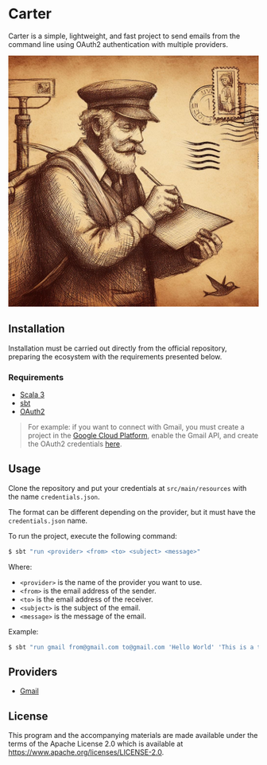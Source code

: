 # Carter

Carter is a simple, lightweight, and fast project to send emails from the command line using OAuth2 authentication with multiple providers.

![Carter postman](.github/img/mailer.jpg)

## Installation

Installation must be carried out directly from the official repository, preparing the ecosystem with the requirements presented below.

### Requirements

- [Scala 3](https://www.scala-lang.org/download/)
- [sbt](https://www.scala-sbt.org/download.html)
- [OAuth2](https://oauth.net/2/)
> For example: if you want to connect with Gmail, you must create a project in the [Google Cloud Platform](https://console.cloud.google.com/), enable the Gmail API, and create the OAuth2 credentials [here](https://console.cloud.google.com/apis/credentials).

## Usage

Clone the repository and put your credentials at `src/main/resources` with the name `credentials.json`.

The format can be different depending on the provider, but it must have the `credentials.json` name.

To run the project, execute the following command:

```bash
$ sbt "run <provider> <from> <to> <subject> <message>"
```
  
  Where:
  - `<provider>` is the name of the provider you want to use.
  - `<from>` is the email address of the sender.
  - `<to>` is the email address of the receiver.
  - `<subject>` is the subject of the email.
  - `<message>` is the message of the email.

Example:

```bash
$ sbt "run gmail from@gmail.com to@gmail.com 'Hello World' 'This is a test'"
```

## Providers

- [Gmail](https://www.google.com/gmail/)
  
## License

This program and the accompanying materials are made available under the
terms of the Apache License 2.0 which is available at 
https://www.apache.org/licenses/LICENSE-2.0.